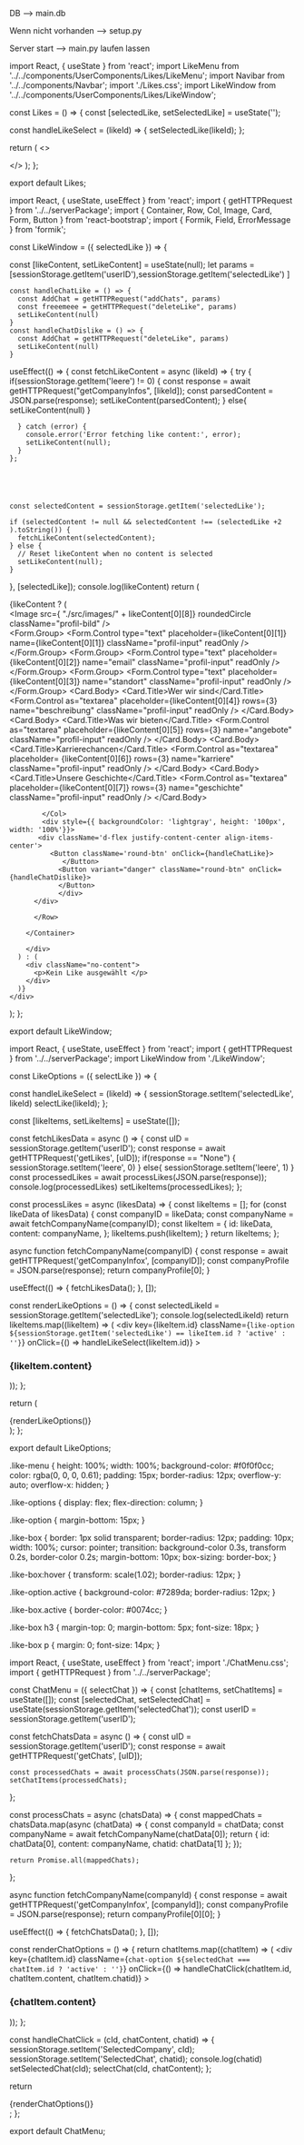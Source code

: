 DB --> main.db 

Wenn nicht vorhanden --> setup.py

Server start --> main.py laufen lassen

import React, { useState } from 'react';
import LikeMenu from '../../components/UserComponents/Likes/LikeMenu';
import Navibar from '../../components/Navbar';
import './Likes.css'; 
import LikeWindow from '../../components/UserComponents/Likes/LikeWindow';

const Likes = () => {
  const [selectedLike, setSelectedLike] = useState('');

  const handleLikeSelect = (likeId) => {
    setSelectedLike(likeId);
  };

  return (
    <>
      <Navibar />
      <div className="like-app-container">
        <div className="like-mmenu">
          <LikeMenu selectLike={handleLikeSelect} selectedLike={selectedLike} />
        </div>
        <div className="like-window"> 
          <LikeWindow selectedLike={selectedLike} /> 
        </div>
      </div>
    </>
  );
};

export default Likes;


import React, { useState, useEffect } from 'react';
import { getHTTPRequest } from '../../serverPackage';
import { Container, Row, Col, Image, Card, Form, Button } from 'react-bootstrap';
import { Formik, Field, ErrorMessage } from 'formik';

const LikeWindow = ({ selectedLike }) => {

  const [likeContent, setLikeContent] = useState(null);
  let params = [sessionStorage.getItem('userID'),sessionStorage.getItem('selectedLike') ]

    const handleChatLike = () => {
      const AddChat = getHTTPRequest("addChats", params)
      const freeemeee = getHTTPRequest("deleteLike", params)
      setLikeContent(null)
    }
    const handleChatDislike = () => {
      const AddChat = getHTTPRequest("deleteLike", params)
      setLikeContent(null)
    } 

  useEffect(() => {
    const fetchLikeContent = async (likeId) => {
      try {
        if(sessionStorage.getItem('leere') != 0)
        {
        const response = await getHTTPRequest("getCompanyInfos", [likeId]);
        const parsedContent = JSON.parse(response);
        setLikeContent(parsedContent);
        }
        else{
          setLikeContent(null)
        }

      } catch (error) {
        console.error('Error fetching like content:', error);
        setLikeContent(null);
      }
    };


    

    
    const selectedContent = sessionStorage.getItem('selectedLike');
    
    if (selectedContent != null && selectedContent !== (selectedLike +2 ).toString()) {
      fetchLikeContent(selectedContent);
    } else {
      // Reset likeContent when no content is selected
      setLikeContent(null);
    }
  }, [selectedLike]);
  console.log(likeContent)
  return (
    <div className="like-window">
      {likeContent ? (
        <div className='profil-containerl'>
        <Container className="profil-containerl">
          <Row className="justify-content-md-center profil-row">
            <Col md={6} className="profil-col">
              <div className="profil-bild-container">
                <Image src={ "./src/images/" + likeContent[0][8]} roundedCircle className="profil-bild" />
              </div>
              <Form.Group>
                <Form.Control
                  type="text"
                  placeholder={likeContent[0][1]}
                  name={likeContent[0][1]}
                  className="profil-input"
                  readOnly
                />
              </Form.Group>
              <Form.Group>
                <Form.Control
                  type="text"
                  placeholder= {likeContent[0][2]}
                  name="email"
                  className="profil-input"
                  readOnly
                />
              </Form.Group>
              <Form.Group>
                <Form.Control
                  type="text"
                  placeholder= {likeContent[0][3]}
                  name="standort"
                  className="profil-input"
                  readOnly
                />
              </Form.Group>
            </Col>
            <Col md={6}>
              <Card className="profil-card">
                <Card.Body>
                  <Card.Title>Wer wir sind</Card.Title>
                  <Form.Control
                    as="textarea"
                    placeholder={likeContent[0][4]}
                    rows={3}
                    name="beschreibung"
                    className="profil-input"
                    readOnly
                  />
                </Card.Body>
              </Card>
              <Card className="profil-card">
                <Card.Body>
                  <Card.Title>Was wir bieten</Card.Title>
                  <Form.Control
                    as="textarea"
                    placeholder={likeContent[0][5]}
                    rows={3}
                    name="angebote"
                    className="profil-input"
                    readOnly
                  />
                </Card.Body>
              </Card>
              <Card className="profil-card">
                <Card.Body>
                  <Card.Title>Karrierechancen</Card.Title>
                  <Form.Control
                    as="textarea"
                    placeholder= {likeContent[0][6]}
                    rows={3}
                    name="karriere"
                    className="profil-input"
                    readOnly
                  />
                </Card.Body>
              </Card>
              <Card className="profil-card">
                <Card.Body>
                  <Card.Title>Unsere Geschichte</Card.Title>
                  <Form.Control
                    as="textarea"
                    placeholder={likeContent[0][7]}
                    rows={3}
                    name="geschichte"
                    className="profil-input"
                    readOnly
                  />
                </Card.Body>
              </Card>
             
        
            </Col>
            <div style={{ backgroundColor: 'lightgray', height: '100px', width: '100%'}}>
           <div className='d-flex justify-content-center align-items-center'>
              <Button className='round-btn' onClick={handleChatLike}> 
                 </Button>
                <Button variant="danger" className="round-btn" onClick={handleChatDislike}>
                </Button>
                </div>
          </div>
            
          </Row>
          
        </Container>
        
        </div>
      ) : (
        <div className="no-content">
          <p>Kein Like ausgewählt </p>
        </div>
      )}
    </div>
  );
};

export default LikeWindow;



import React, { useState, useEffect } from 'react';
import { getHTTPRequest } from '../../serverPackage';
import LikeWindow from './LikeWindow';


const LikeOptions = ({ selectLike }) => {
  
  const handleLikeSelect = (likeId) => {
    sessionStorage.setItem('selectedLike', likeId)
    selectLike(likeId);
  };

  const [likeItems, setLikeItems] = useState([]);

  const fetchLikesData = async () => {
    const uID = sessionStorage.getItem('userID');
    const response = await getHTTPRequest('getLikes', [uID]);
    if(response == "None")
    {
      sessionStorage.setItem('leere', 0)
    }
    else{
      sessionStorage.setItem('leere', 1)
    }
    const processedLikes = await processLikes(JSON.parse(response));
    console.log(processedLikes)
    setLikeItems(processedLikes);
  };

  const processLikes = async (likesData) => {
    const likeItems = [];
    for (const likeData of likesData) {
      const companyID = likeData;
      const companyName = await fetchCompanyName(companyID);
      const likeItem = {
        id: likeData,
        content: companyName,
      };
      likeItems.push(likeItem);
    }
    return likeItems;
  };

  async function fetchCompanyName(companyID) {
    const response = await getHTTPRequest('getCompanyInfox', [companyID]);
    const companyProfile = JSON.parse(response);
    return companyProfile[0];
  }

  useEffect(() => {
    fetchLikesData();
  }, []);

  const renderLikeOptions =  () => {
    const selectedLikeId = sessionStorage.getItem('selectedLike');
    console.log(selectedLikeId)
    return likeItems.map((likeItem) => (
      <div
        key={likeItem.id}
        className={`like-option ${sessionStorage.getItem('selectedLike') == likeItem.id ? 'active' : ''}`}
        onClick={() => handleLikeSelect(likeItem.id)}
      >
        <div className="like-box">
          <h3>{likeItem.content}</h3>
        </div>
      </div>
    ));
  };

  return (
    <div className="like-menu">
      {renderLikeOptions()}
    </div>
  );
};

export default LikeOptions;


.like-menu {
  height: 100%;
  width: 100%;
  background-color: #f0f0f0cc;
  color: rgba(0, 0, 0, 0.61);
  padding: 15px;
  border-radius: 12px;
  overflow-y: auto;
  overflow-x: hidden;
}

.like-options {
  display: flex;
  flex-direction: column;
}

.like-option {
  margin-bottom: 15px;
}

.like-box {
  border: 1px solid transparent;
  border-radius: 12px;
  padding: 10px;
  width: 100%; 
  cursor: pointer;
  transition: background-color 0.3s, transform 0.2s, border-color 0.2s;
  margin-bottom: 10px;
  box-sizing: border-box; 
}

.like-box:hover {
  transform: scale(1.02);
  border-radius: 12px;
}

.like-option.active {
  background-color: #7289da;
  border-radius: 12px;
}

.like-box.active {
  border-color: #0074cc;
}

.like-box h3 {
  margin-top: 0;
  margin-bottom: 5px;
  font-size: 18px;
}

.like-box p {
  margin: 0;
  font-size: 14px;
}



import React, { useState, useEffect } from 'react';
import './ChatMenu.css';
import { getHTTPRequest } from '../../serverPackage';

const ChatMenu = ({ selectChat }) => {
  const [chatItems, setChatItems] = useState([]);
  const [selectedChat, setSelectedChat] = useState(sessionStorage.getItem('selectedChat'));
  const userID = sessionStorage.getItem('userID');

  const fetchChatsData = async () => {
    const uID = sessionStorage.getItem('userID');
    const response = await getHTTPRequest('getChats', [uID]);

    const processedChats = await processChats(JSON.parse(response));
    setChatItems(processedChats);
  };

  const processChats = async (chatsData) => {
    const mappedChats = chatsData.map(async (chatData) => {
      const companyId = chatData;
      const companyName = await fetchCompanyName(chatData[0]);
      return {
        id: chatData[0],
        content: companyName,
        chatid: chatData[1]
      };
    });

    return Promise.all(mappedChats);
  };

  async function fetchCompanyName(companyId) {
    const response = await getHTTPRequest('getCompanyInfox', [companyId]);
    const companyProfile = JSON.parse(response);
    return companyProfile[0][0];
  }

  useEffect(() => {
    fetchChatsData();
  }, []);

  const renderChatOptions = () => {
    return chatItems.map((chatItem) => (
      <div
        key={chatItem.id}
        className={`chat-option ${selectedChat === chatItem.id ? 'active' : ''}`}
        onClick={() => handleChatClick(chatItem.id, chatItem.content, chatItem.chatid)}
      >
        <div className="chat-box">
          <h3>{chatItem.content}</h3>
        </div>
      </div>
    ));
  };

  const handleChatClick = (cId, chatContent, chatid) => {
    sessionStorage.setItem('SelectedCompany', cId);
    sessionStorage.setItem('SelectedChat', chatid);
    console.log(chatid)
    setSelectedChat(cId);
    selectChat(cId, chatContent);
  };

  return <div>{renderChatOptions()}</div>;
};

export default ChatMenu;